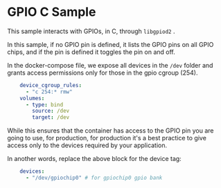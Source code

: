 # GPIO C Sample

This sample interacts with GPIOs, in C, through `libgpiod2` .

In this sample, if no GPIO pin is defined, it lists the GPIO pins on all GPIO
chips, and if the pin is defined it toggles the pin on and off.

In the docker-compose file, we expose all devices in the `/dev` folder and grants access permissions only for those in the gpio cgroup (254). 

```yaml
    device_cgroup_rules:
      - "c 254:* rmw"
    volumes:
      - type: bind
        source: /dev
        target: /dev
```

While this ensures that the container has access to the GPIO pin you are going to use, for production, for production it's a best practice to give access only to the devices required by your application.

In another words, replace the above block for the device tag:

```yaml
    devices:
      - "/dev/gpiochip0" # for gpiochip0 gpio bank
```